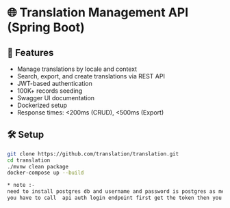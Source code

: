 # 🌐 Translation Management API (Spring Boot)

## 🚀 Features
- Manage translations by locale and context
- Search, export, and create translations via REST API
- JWT-based authentication
- 100K+ records seeding
- Swagger UI documentation
- Dockerized setup
- Response times: <200ms (CRUD), <500ms (Export)

## 🛠 Setup

```bash
git clone https://github.com/translation/translation.git
cd translation
./mvnw clean package
docker-compose up --build

* note :-
need to install postgres db and username and password is postgres as mentioned in application.properties
you have to call  api auth login endpoint first get the token then you can call that translations api

